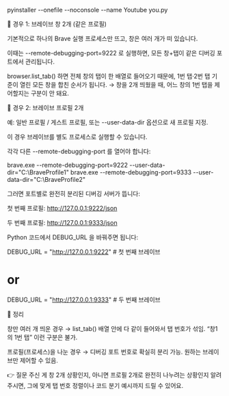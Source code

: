 pyinstaller --onefile --noconsole --name Youtube you.py

🔹 경우 1: 브레이브 창 2개 (같은 프로필)

기본적으로 하나의 Brave 실행 프로세스만 뜨고, 창은 여러 개가 떠 있습니다.

이때는 --remote-debugging-port=9222 로 실행하면, 모든 창+탭이 같은 디버깅 포트에서 관리됩니다.

browser.list_tab() 하면 전체 창의 탭이 한 배열로 들어오기 때문에, 1번 탭·2번 탭 기준이 열린 모든 창을 합친 순서가 됩니다.
→ 창을 2개 띄웠을 때, 어느 창의 1번 탭을 제어할지는 구분이 안 돼요.

🔹 경우 2: 브레이브 프로필 2개

예: 일반 프로필 / 게스트 프로필, 또는 --user-data-dir 옵션으로 새 프로필 지정.

이 경우 브레이브를 별도 프로세스로 실행할 수 있습니다.

각각 다른 --remote-debugging-port 를 열어야 합니다:

brave.exe --remote-debugging-port=9222 --user-data-dir="C:\BraveProfile1"
brave.exe --remote-debugging-port=9333 --user-data-dir="C:\BraveProfile2"


그러면 포트별로 완전히 분리된 디버깅 서버가 뜹니다:

첫 번째 프로필: http://127.0.0.1:9222/json

두 번째 프로필: http://127.0.0.1:9333/json

Python 코드에서 DEBUG_URL 을 바꿔주면 됩니다:

DEBUG_URL = "http://127.0.0.1:9222"  # 첫 번째 브레이브
# or
DEBUG_URL = "http://127.0.0.1:9333"  # 두 번째 브레이브

🔹 정리

창만 여러 개 띄운 경우 → list_tab() 배열 안에 다 같이 들어와서 탭 번호가 섞임. “창1의 1번 탭” 이런 구분은 불가.

프로필(프로세스)을 나눈 경우 → 디버깅 포트 번호로 확실히 분리 가능. 원하는 브레이브만 제어할 수 있음.

👉 질문 주신 게 창 2개 상황인지, 아니면 프로필 2개로 완전히 나누려는 상황인지 알려주시면, 그에 맞게 탭 번호 정렬이나 코드 분기 예시까지 드릴 수 있어요.
